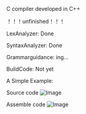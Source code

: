 C compiler developed in C++

！！！unfinished！！！

LexAnalyzer: 		Done

SyntaxAnalyzer: 	Done

Grammarguidance: 	ing...

BuildCode:			Not yet

A Simple Example:

Source code
![Image](https://github.com/WuLynLinux/C_Complier_Project/blob/master/images/2.png)

Assemble code
![Image](https://github.com/WuLynLinux/C_Complier_Project/blob/master/images/1.png)
